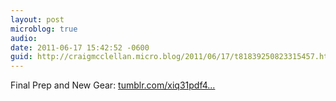 ```yaml
---
layout: post
microblog: true
audio: 
date: 2011-06-17 15:42:52 -0600
guid: http://craigmcclellan.micro.blog/2011/06/17/t81839250823315457.html
---
```

Final Prep and New Gear: [tumblr.com/xiq31pdf4...](http://tumblr.com/xiq31pdf4c)
